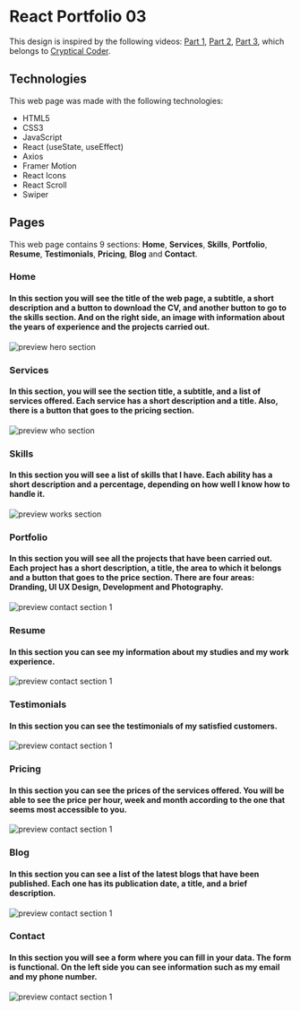# React Portfolio 03
This design is inspired by the following videos: [Part 1](https://youtu.be/CShZJmWuTGs), [Part 2](https://youtu.be/I92RzWVF4YU), [Part 3](https://youtu.be/hHEFbYSLgN8), which belongs to [Cryptical Coder](https://www.youtube.com/@CrypticalCoder).

## Technologies
This web page was made with the following technologies:
- HTML5
- CSS3
- JavaScript
- React (useState, useEffect)
- Axios
- Framer Motion
- React Icons
- React Scroll
- Swiper

## Pages
This web page contains 9 sections: **Home**, **Services**, **Skills**, **Portfolio**, **Resume**, **Testimonials**, **Pricing**, **Blog** and **Contact**.

### Home
#### In this section you will see the title of the web page, a subtitle, a short description and a button to download the CV, and another button to go to the skills section. And on the right side, an image with information about the years of experience and the projects carried out.
![preview hero section](src/assets/preview-1.png)

### Services
#### In this section, you will see the section title, a subtitle, and a list of services offered. Each service has a short description and a title. Also, there is a button that goes to the pricing section.
![preview who section](src/assets/preview-2.png)

### Skills
#### In this section you will see a list of skills that I have. Each ability has a short description and a percentage, depending on how well I know how to handle it.
![preview works section](src/assets/preview-3.png)

### Portfolio
#### In this section you will see all the projects that have been carried out. Each project has a short description, a title, the area to which it belongs and a button that goes to the price section. There are four areas: Dranding, UI UX Design, Development and Photography.
![preview contact section 1](src/assets/preview-4.png)

### Resume
#### In this section you can see my information about my studies and my work experience.
![preview contact section 1](src/assets/preview-5.png)

### Testimonials
#### In this section you can see the testimonials of my satisfied customers.
![preview contact section 1](src/assets/preview-6.png)

### Pricing
#### In this section you can see the prices of the services offered. You will be able to see the price per hour, week and month according to the one that seems most accessible to you.
![preview contact section 1](src/assets/preview-7.png)

### Blog
#### In this section you can see a list of the latest blogs that have been published. Each one has its publication date, a title, and a brief description.
![preview contact section 1](src/assets/preview-8.png)

### Contact
#### In this section you will see a form where you can fill in your data. The form is functional. On the left side you can see information such as my email and my phone number.
![preview contact section 1](src/assets/preview-8.png)
